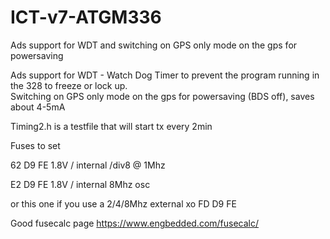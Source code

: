 # ICT-v7-ATGM336
Ads support for WDT and switching on GPS only mode on the gps for powersaving

Ads support for WDT - Watch Dog Timer to prevent the program running in the 328 to freeze or lock up.          
Switching on GPS only mode on the gps for powersaving (BDS off), saves about 4-5mA 

Timing2.h is a testfile that will start tx every 2min

Fuses to set

62 D9 FE 1.8V / internal /div8 @ 1Mhz

E2 D9 FE 1.8V / internal 8Mhz osc

or this one if you use a 2/4/8Mhz external xo
FD D9 FE 

Good fusecalc page https://www.engbedded.com/fusecalc/

